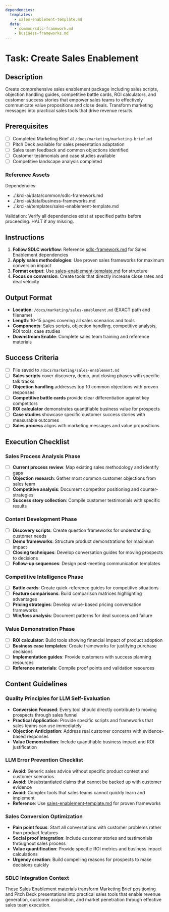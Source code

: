 ```yaml
---
dependencies:
  templates:
    - sales-enablement-template.md
  data:
    - common/sdlc-framework.md
    - business-frameworks.md
---
```

# Task: Create Sales Enablement

## Description

Create comprehensive sales enablement package including sales scripts, objection handling guides, competitive battle cards, ROI calculators, and customer success stories that empower sales teams to effectively communicate value propositions and close deals. Transform marketing messages into practical sales tools that drive revenue results.

## Prerequisites

- [ ] Completed Marketing Brief at `/docs/marketing/marketing-brief.md`
- [ ] Pitch Deck available for sales presentation adaptation
- [ ] Sales team feedback and common objections identified
- [ ] Customer testimonials and case studies available
- [ ] Competitive landscape analysis completed

### Reference Assets

Dependencies:

- ./.krci-ai/data/common/sdlc-framework.md
- ./.krci-ai/data/business-frameworks.md
- ./.krci-ai/templates/sales-enablement-template.md

Validation: Verify all dependencies exist at specified paths before proceeding. HALT if any missing.

## Instructions

1. **Follow SDLC workflow**: Reference [sdlc-framework.md](./.krci-ai/data/common/sdlc-framework.md) for Sales Enablement dependencies
2. **Apply sales methodologies**: Use proven sales frameworks for maximum conversion impact
3. **Format output**: Use [sales-enablement-template.md](./.krci-ai/templates/sales-enablement-template.md) for structure
4. **Focus on conversion**: Create tools that directly increase close rates and deal velocity

## Output Format

- **Location**: `/docs/marketing/sales-enablement.md` (EXACT path and filename)
- **Length**: 10-15 pages covering all sales scenarios and tools
- **Components**: Sales scripts, objection handling, competitive analysis, ROI tools, case studies
- **Downstream Enable**: Complete sales team training and reference materials

## Success Criteria

- [ ] File saved to `/docs/marketing/sales-enablement.md`
- [ ] **Sales scripts** cover discovery, demo, and closing phases with specific talk tracks
- [ ] **Objection handling** addresses top 10 common objections with proven responses
- [ ] **Competitive battle cards** provide clear differentiation against key competitors
- [ ] **ROI calculator** demonstrates quantifiable business value for prospects
- [ ] **Case studies** showcase specific customer success stories with measurable outcomes
- [ ] **Sales process** aligns with marketing messages and value propositions

## Execution Checklist

### Sales Process Analysis Phase

- [ ] **Current process review**: Map existing sales methodology and identify gaps
- [ ] **Objection research**: Gather most common customer objections from sales team
- [ ] **Competitive analysis**: Document competitor positioning and counter-strategies
- [ ] **Success story collection**: Compile customer testimonials with specific results

### Content Development Phase

- [ ] **Discovery scripts**: Create question frameworks for understanding customer needs
- [ ] **Demo frameworks**: Structure product demonstrations for maximum impact
- [ ] **Closing techniques**: Develop conversation guides for moving prospects to decisions
- [ ] **Follow-up sequences**: Design post-meeting communication templates

### Competitive Intelligence Phase

- [ ] **Battle cards**: Create quick-reference guides for competitive situations
- [ ] **Feature comparisons**: Build comparison matrices highlighting advantages
- [ ] **Pricing strategies**: Develop value-based pricing conversation frameworks
- [ ] **Win/loss analysis**: Document patterns for deal success and failure

### Value Demonstration Phase

- [ ] **ROI calculator**: Build tools showing financial impact of product adoption
- [ ] **Business case templates**: Create frameworks for justifying purchase decisions
- [ ] **Implementation guides**: Provide customers with success planning resources
- [ ] **Reference materials**: Compile proof points and validation resources

## Content Guidelines

### Quality Principles for LLM Self-Evaluation

- **Conversion Focused**: Every tool should directly contribute to moving prospects through sales funnel
- **Practical Application**: Provide specific scripts and frameworks that sales teams can use immediately
- **Objection Anticipation**: Address real customer concerns with evidence-based responses
- **Value Demonstration**: Include quantifiable business impact and ROI justification

### LLM Error Prevention Checklist

- **Avoid**: Generic sales advice without specific product context and customer scenarios
- **Avoid**: Unsubstantiated claims that cannot be backed up with customer evidence
- **Avoid**: Complex tools that sales teams cannot quickly learn and implement
- **Reference**: Use [sales-enablement-template.md](./.krci-ai/templates/sales-enablement-template.md) for proven frameworks

### Sales Conversion Optimization

- **Pain point focus**: Start all conversations with customer problems rather than product features
- **Social proof integration**: Include customer stories and testimonials throughout sales process
- **Value quantification**: Provide specific ROI metrics and business impact calculations
- **Urgency creation**: Build compelling reasons for prospects to make decisions quickly

### SDLC Integration Context

These Sales Enablement materials transform Marketing Brief positioning and Pitch Deck presentations into practical sales tools that enable revenue generation, customer acquisition, and market penetration through effective sales team execution.

